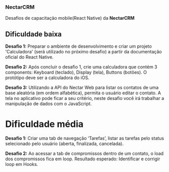 ### NectarCRM
  Desafios de capacitação mobile(React Native) da <strong>NectarCRM</strong>
  
## Dificuldade baixa
  <strong>Desafio 1:</strong>
Preparar o ambiente de desenvolvimento e criar um projeto 'Calculadora' (será utilizado no próximo desafio) a partir da documentação oficial do React Native.

  <strong>Desafio 2:</strong>
Após concluir o desafio 1, crie uma calculadora que contém 3 components: Keyboard (teclado), Display (tela), Buttons (botões). O protótipo deve ser a calculadora do iOS.

  <strong>Desafio 3:</strong>
Utilizando a  API do Nectar Web para listar os contatos de uma base aleatória (em ordem alfabética), permita o usuário editar o contato. A tela no aplicativo pode ficar a seu critério, neste desafio você irá trabalhar a manipulação de dados com o JavaScript.

# Dificuldade média
  <strong>Desafio 1:</strong>
Criar uma tab de navegação ‘Tarefas’, listar as tarefas pelo status selecionado pelo usuário (aberta, finalizada, cancelada).

  <strong>Desafio 2:</strong>
Ao acessar a tab de compromissos dentro de um contato, o load dos compromissos fica em loop. Resultado esperado: Identificar e corrigir loop em Hooks.
